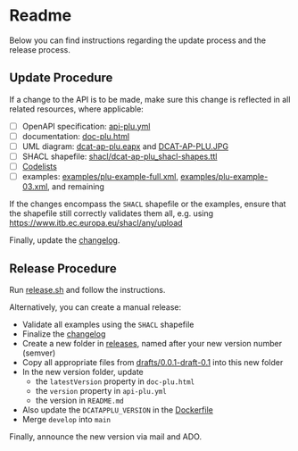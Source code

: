 # Readme

Below you can find instructions regarding the update process and the release process.

## Update Procedure

If a change to the API is to be made, make sure this change is reflected in all related resources, where applicable:

- [ ] OpenAPI specification: [api-plu.yml](api-plu.yml)
- [ ] documentation: [doc-plu.html](doc-plu.html)
- [ ] UML diagram: [dcat-ap-plu.eapx](dcat-ap-plu.eapx) and [DCAT-AP-PLU.JPG](DCAT-AP-PLU.JPG)
- [ ] SHACL shapefile: [shacl/dcat-ap-plu_shacl-shapes.ttl](shacl/dcat-ap-plu_shacl-shapes.ttl)
- [ ] [Codelists](codelists)
- [ ] examples: [examples/plu-example-full.xml](examples/plu-example-full.xml), [examples/plu-example-03.xml](examples/plu-example-03.xml), and remaining

If the changes encompass the `SHACL` shapefile or the examples, ensure that the shapefile still correctly validates them all, e.g. using
https://www.itb.ec.europa.eu/shacl/any/upload

Finally, update the [changelog](../../CHANGELOG.md).

## Release Procedure

Run [release.sh](release.sh) and follow the instructions.

Alternatively, you can create a manual release:
- Validate all examples using the `SHACL` shapefile
- Finalize the [changelog](../../CHANGELOG.md)
- Create a new folder in [releases](../../releases), named after your new version number (semver)
- Copy all appropriate files from [drafts/0.0.1-draft-0.1](.) into this new folder
- In the new version folder, update
  - the `latestVersion` property in `doc-plu.html`
  - the `version` property in `api-plu.yml`
  - the version in `README.md`
- Also update the `DCATAPPLU_VERSION` in the [Dockerfile](../../docker/Dockerfile)
- Merge `develop` into `main`

Finally, announce the new version via mail and ADO.
